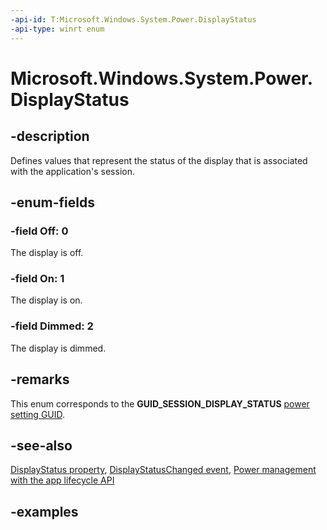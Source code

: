 ```yaml
---
-api-id: T:Microsoft.Windows.System.Power.DisplayStatus
-api-type: winrt enum
---
```


# Microsoft.Windows.System.Power.DisplayStatus

<!--
public enum DisplayStatus
-->


## -description

Defines values that represent the status of the display that is associated with the application's session.

## -enum-fields

### -field Off: 0

The display is off.

### -field On: 1

The display is on.

### -field Dimmed: 2

The display is dimmed.

## -remarks

This enum corresponds to the **GUID_SESSION_DISPLAY_STATUS** [power setting GUID](/windows/win32/power/power-setting-guids).

## -see-also

[DisplayStatus property](powermanager_displaystatus.md), [DisplayStatusChanged event](powermanager_displaystatuschanged.md), [Power management with the app lifecycle API](/windows/apps/windows-app-sdk/applifecycle/applifecycle-power)

## -examples
